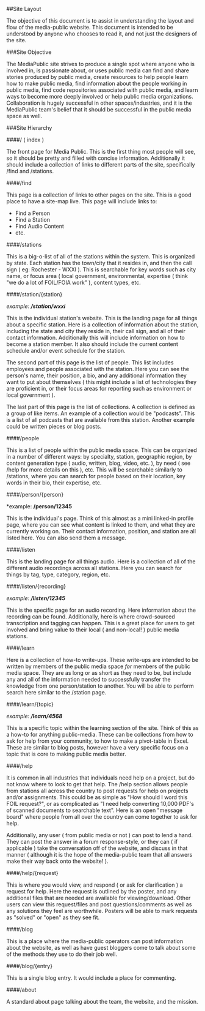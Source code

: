 ##Site Layout

The objective of this document is to assist in understanding the layout and
flow of the media-public website.  This document is intended to be understood
by anyone who chooses to read it, and not just the designers of the site.

###Site Objective

The MediaPublic site strives to produce a single spot where anyone who is
involved in, is passionate about, or uses public media can find and share stories produced by public media, create resources to help people learn how to make public media, find information about the people working in public media, find code repositories associated with public media,
and learn ways to become more deeply involved or help public media organizations.  Collaboration is hugely
successful in other spaces/industries, and it is the MediaPublic team's
belief that it should be successful in the public media space as well.

###Site Hierarchy

####/ ( index )

The front page for Media Public.  This is the first thing most people will see, so
it should be pretty and filled with concise information.  Additionally it
should include a collection of links to different parts of the site, 
specifically /find and /stations.

####/find

This page is a collection of links to other pages on the site.  This is a
good place to have a site-map live.  This page will include links to:

 - Find a Person
 - Find a Station
 - Find Audio Content
 - etc.

####/stations

This is a big-o-list of all of the stations within the system.  This is 
organized by state.  Each station has the town/city that it resides in, and
then the call sign ( eg: Rochester - WXXI ).  This is searchable for key
words such as city name, or focus area ( local government, environmental, 
expertise ( think "we do a lot of FOIL/FOIA work" ), content types, etc.

####/station/{station}

*example: **/station/wxxi***

This is the individual station's website.  This is the landing page for all
things about a specific station.  Here is a collection of information about
the station, including the state and city they reside in, their call sign,
and all of their contact information.  Additionally this will include 
information on how to become a station member.  It also should include the 
current content schedule and/or event schedule for the station.

The second part of this page is the list of people.  This list includes 
employees and people associated with the station.  Here you can see the
person's name, their position, a bio, and any additional information they
want to put about themselves ( this might include a list of technologies they
are proficient in, or their focus areas for reporting such as environment or
local government ).

The last part of this page is the list of collections.  A collection is
defined as a group of like items.  An example of a collection would be 
"podcasts".  This is a list of all podcasts that are available from this
station.  Another example could be written pieces or blog posts.

####/people

This is a list of people within the public media space.  This can be organized
in a number of different ways: by specialty, station, geographic region, by
content generation type ( audio, written, blog, video, etc. ), by need ( see
/help for more details on this ), etc.  This will be searchable similarly to
/stations, where you can search for people based on their location, key words
in their bio, their expertise, etc.

####/person/{person}

*example: **/person/12345**

This is the individual's page.  Think of this almost as a mini linked-in
profile page, where you can see what content is linked to them, and what 
they are currently working on.  Their contact information, position, and
station are all listed here.  You can also send them a message.

####/listen

This is the landing page for all things audio.  Here is a collection of all of
the different audio recordings across all stations.  Here you can search for
things by tag, type, category, region, etc.

####/listen/{recording}

*example: **/listen/12345***

This is the specific page for an audio recording.  Here information about the 
recording can be found.  Additionally, here is where crowd-sourced 
transcription and tagging can happen.  This is a great place for users to get
involved and bring value to their local ( and non-local! ) public media
stations.

####/learn

Here is a collection of how-to write-ups.  These write-ups are intended to be
written by members of the public media space *for* members of the public media
space.  They are as long or as short as they need to be, but include any and 
all of the information needed to successfully transfer the knowledge from one
person/station to another.  You will be able to perform search here similar
to the /station page.

####/learn/{topic}

*example: **/learn/4568***

This is a specific topic within the learning section of the site.  Think of 
this as a how-to for anything public-media.  These can be collections from how
to ask for help from your community, to how to make a pivot-table in Excel.
These are similar to blog posts, however have a very specific focus on a topic
that is core to making public media better.

####/help

It is common in all industries that individuals need help on a project, but do
not know where to look to get that help.  The /help section allows people from 
stations all across the country to post requests for help on projects and/or 
assignments.  This could be as simple as "How should I word this FOIL
request?", or as complicated as "I need help converting 10,000 PDF's of scanned
documents to searchable text".  Here is an open "message board" where people
from all over the country can come together to ask for help.

Additionally, any user ( from public media or not ) can post to lend a hand.
They can post the answer in a forum response-style, or they can ( if applicable
) take the conversation off of the website, and discuss in that manner ( 
although it is the hope of the media-public team that all answers make their
way back onto the website! ). 

####/help/{request}

This is where you would view, and respond ( or ask for clarification ) a
request for help.  Here the request is outlined by the poster, and any 
additional files that are needed are available for viewing/download. Other
users can view this request/files and post questions/comments as well as
any solutions they feel are worthwhile.  Posters will be able to mark 
requests as "solved" or "open" as they see fit.

####/blog

This is a place where the media-public operators can post information about
the website, as well as have guest bloggers come to talk about some of the
methods they use to do their job well.

####/blog/{entry}

This is a single blog entry.  It would include a place for commenting.

####/about

A standard about page talking about the team, the website, and the mission.



